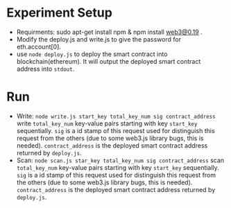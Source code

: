 # Experiment Setup

* Requirments:  sudo apt-get install npm & npm install web3@0.19 .
* Modify the deploy.js and write.js to give the password for eth.account[0].
* use `node deploy.js` to deploy the smart contract into blockchain(ethereum). It will output the deployed smart contract address
into `stdout`.

# Run

* Write: `node write.js start_key total_key_num sig contract_address` write `total_key_num` key-value pairs starting with key `start_key` sequentially.
  `sig` is a id stamp of this request used for distinguish this request from the others (due to some web3.js library bugs, this is needed). `contract_address`
  is the deployed smart contract address returned by `deploy.js`.
* Scan: `node scan.js star_key total_key_num sig contract_address` scan `total_key_num` key-value pairs starting with key `start_key` sequentially.
  `sig` is a id stamp of this request used for distinguish this request from the others (due to some web3.js library bugs, this is needed). `contract_address`
  is the deployed smart contract address returned by `deploy.js`.

 
